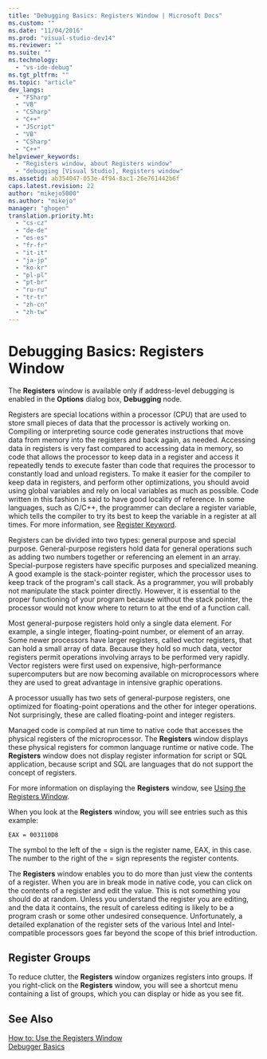 ```yaml
---
title: "Debugging Basics: Registers Window | Microsoft Docs"
ms.custom: ""
ms.date: "11/04/2016"
ms.prod: "visual-studio-dev14"
ms.reviewer: ""
ms.suite: ""
ms.technology: 
  - "vs-ide-debug"
ms.tgt_pltfrm: ""
ms.topic: "article"
dev_langs: 
  - "FSharp"
  - "VB"
  - "CSharp"
  - "C++"
  - "JScript"
  - "VB"
  - "CSharp"
  - "C++"
helpviewer_keywords: 
  - "Registers window, about Registers window"
  - "debugging [Visual Studio], Registers window"
ms.assetid: ab354047-053e-4f94-8ac1-26e761442b6f
caps.latest.revision: 22
author: "mikejo5000"
ms.author: "mikejo"
manager: "ghogen"
translation.priority.ht: 
  - "cs-cz"
  - "de-de"
  - "es-es"
  - "fr-fr"
  - "it-it"
  - "ja-jp"
  - "ko-kr"
  - "pl-pl"
  - "pt-br"
  - "ru-ru"
  - "tr-tr"
  - "zh-cn"
  - "zh-tw"
---
```

# Debugging Basics: Registers Window
The **Registers** window is available only if address-level debugging is enabled in the **Options** dialog box, **Debugging** node.  
  
 Registers are special locations within a processor (CPU) that are used to store small pieces of data that the processor is actively working on. Compiling or interpreting source code generates instructions that move data from memory into the registers and back again, as needed. Accessing data in registers is very fast compared to accessing data in memory, so code that allows the processor to keep data in a register and access it repeatedly tends to execute faster than code that requires the processor to constantly load and unload registers. To make it easier for the compiler to keep data in registers, and perform other optimizations, you should avoid using global variables and rely on local variables as much as possible. Code written in this fashion is said to have good locality of reference. In some languages, such as C/C++, the programmer can declare a register variable, which tells the compiler to try its best to keep the variable in a register at all times. For more information, see [Register Keyword](http://msdn.microsoft.com/en-us/5b66905a-2f7f-4918-bb55-5e66d4bc50f9).  
  
 Registers can be divided into two types: general purpose and special purpose. General-purpose registers hold data for general operations such as adding two numbers together or referencing an element in an array. Special-purpose registers have specific purposes and specialized meaning. A good example is the stack-pointer register, which the processor uses to keep track of the program's call stack. As a programmer, you will probably not manipulate the stack pointer directly. However, it is essential to the proper functioning of your program because without the stack pointer, the processor would not know where to return to at the end of a function call.  
  
 Most general-purpose registers hold only a single data element. For example, a single integer, floating-point number, or element of an array. Some newer processors have larger registers, called vector registers, that can hold a small array of data. Because they hold so much data, vector registers permit operations involving arrays to be performed very rapidly. Vector registers were first used on expensive, high-performance supercomputers but are now becoming available on microprocessors where they are used to great advantage in intensive graphic operations.  
  
 A processor usually has two sets of general-purpose registers, one optimized for floating-point operations and the other for integer operations. Not surprisingly, these are called floating-point and integer registers.  
  
 Managed code is compiled at run time to native code that accesses the physical registers of the microprocessor. The **Registers** window displays these physical registers for common language runtime or native code. The **Registers** window does not display register information for script or SQL application, because script and SQL are languages that do not support the concept of registers.  
  
 For more information on displaying the **Registers** window, see [Using the Registers Window](../debugger/how-to-use-the-registers-window.md).  
  
 When you look at the **Registers** window, you will see entries such as this example:  
  
```  
EAX = 003110D8  
```  
  
 The symbol to the left of the = sign is the register name, EAX, in this case. The number to the right of the = sign represents the register contents.  
  
 The **Registers** window enables you to do more than just view the contents of a register. When you are in break mode in native code, you can click on the contents of a register and edit the value. This is not something you should do at random. Unless you understand the register you are editing, and the data it contains, the result of careless editing is likely to be a program crash or some other undesired consequence. Unfortunately, a detailed explanation of the register sets of the various Intel and Intel-compatible processors goes far beyond the scope of this brief introduction.  
  
## Register Groups  
 To reduce clutter, the **Registers** window organizes registers into groups. If you right-click on the **Registers** window, you will see a shortcut menu containing a list of groups, which you can display or hide as you see fit.  
  
## See Also  
 [How to: Use the Registers Window](../debugger/how-to-use-the-registers-window.md)   
 [Debugger Basics](../debugger/debugger-basics.md)